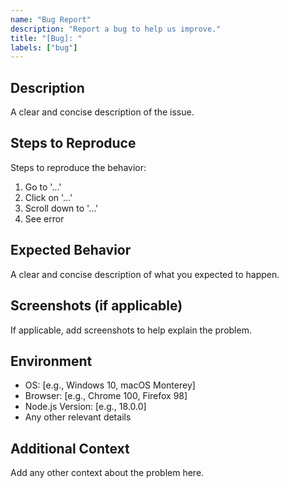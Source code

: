 ```yaml
---
name: "Bug Report"
description: "Report a bug to help us improve."
title: "[Bug]: "
labels: ["bug"]
---
```


## Description
A clear and concise description of the issue.

## Steps to Reproduce
Steps to reproduce the behavior:
1. Go to '...'
2. Click on '...'
3. Scroll down to '...'
4. See error

## Expected Behavior
A clear and concise description of what you expected to happen.

## Screenshots (if applicable)
If applicable, add screenshots to help explain the problem.

## Environment
- OS: [e.g., Windows 10, macOS Monterey]
- Browser: [e.g., Chrome 100, Firefox 98]
- Node.js Version: [e.g., 18.0.0]
- Any other relevant details

## Additional Context
Add any other context about the problem here.


